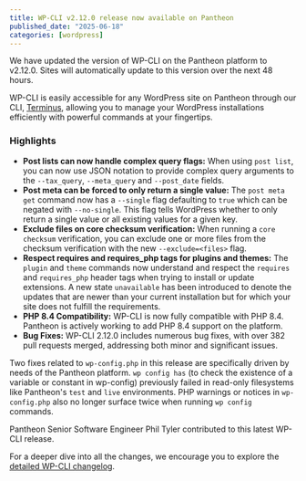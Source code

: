 ```yaml
---
title: WP-CLI v2.12.0 release now available on Pantheon
published_date: "2025-06-18"
categories: [wordpress]
---
```


We have updated the version of WP-CLI on the Pantheon platform to v2.12.0. Sites will automatically update to this version over the next 48 hours.

WP-CLI is easily accessible for any WordPress site on Pantheon through our CLI, [Terminus](/terminus), allowing you to manage your WordPress installations efficiently with powerful commands at your fingertips.

### Highlights

* **Post lists can now handle complex query flags:** When using `post list`, you can now use JSON notation to provide complex query arguments to the `--tax_query`, `--meta_query` and `--post_date` fields.
* **Post meta can be forced to only return a single value:** The `post meta get` command now has a `--single` flag defaulting to `true` which can be negated with `--no-single`. This flag tells WordPress whether to only return a single value or all existing values for a given key.
* **Exclude files on core checksum verification:** When running a `core checksum` verification, you can exclude one or more files from the checksum verification with the new `--exclude=<files>` flag.
* **Respect requires and requires_php tags for plugins and themes:** The `plugin` and `theme` commands now understand and respect the `requires` and `requires_php` header tags when trying to install or update extensions. A new state `unavailable` has been introduced to denote the updates that are newer than your current installation but for which your site does not fulfill the requirements.
* **PHP 8.4 Compatibility:** WP-CLI is now fully compatible with PHP 8.4. Pantheon is actively working to add PHP 8.4 support on the platform.
* **Bug Fixes:** WP-CLI 2.12.0 includes numerous bug fixes, with over 382 pull requests merged, addressing both minor and significant issues.

Two fixes related to `wp-config.php` in this release are specifically driven by needs of the Pantheon platform. `wp config has` (to check the existence of a variable or constant in wp-config) previously failed in read-only filesystems like Pantheon's `test` and `live` environments. PHP warnings or notices in `wp-config.php` also no longer surface twice when running `wp config` commands.

Pantheon Senior Software Engineer Phil Tyler contributed to this latest WP-CLI release.

For a deeper dive into all the changes, we encourage you to explore the [detailed WP-CLI changelog](https://make.wordpress.org/cli/2025/05/07/wp-cli-v2-12-0-release-notes/).
